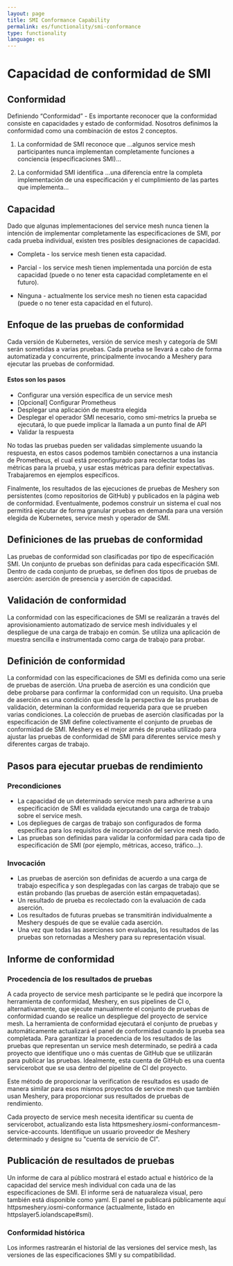 ```yaml
---
layout: page
title: SMI Conformance Capability
permalink: es/functionality/smi-conformance
type: functionality 
language: es
---
```


# Capacidad de conformidad de SMI

## Conformidad

Definiendo “Conformidad” - Es importante reconocer que la conformidad consiste en capacidades y estado de conformidad. Nosotros definimos la conformidad como una combinación de estos 2 conceptos.

1. La conformidad de SMI reconoce que
   ...algunos service mesh participantes nunca implementan completamente funciones a conciencia (especificaciones SMI)...

2. La conformidad SMI identifica
   ...una diferencia entre la completa implementación de una especificación y el cumplimiento de las partes que implementa...

## Capacidad

Dado que algunas implementaciones del service mesh nunca tienen la intención de implementar completamente las especificaciones de SMI, por cada prueba individual, existen tres posibles designaciones de capacidad.

- Completa - los service mesh tienen esta capacidad.

- Parcial - los service mesh tienen implementada una porción de esta capacidad (puede o no tener esta capacidad completamente en el futuro).

- Ninguna - actualmente los service mesh no tienen esta capacidad (puede o no tener esta capacidad en el futuro).

## Enfoque de las pruebas de conformidad

Cada versión de Kubernetes, versión de service mesh y categoría de SMI serán sometidas a varias pruebas. Cada prueba se llevará a cabo de forma automatizada y concurrente, principalmente invocando a Meshery para ejecutar las pruebas de conformidad.

#### Estos son los pasos

- Configurar una versión específica de un service mesh
- [Opcional] Configurar Prometheus
- Desplegar una aplicación de muestra elegida
- Desplegar el operador SMI necesario, como smi-metrics
  la prueba se ejecutará, lo que puede implicar la llamada a un punto final de API
- Validar la respuesta

No todas las pruebas pueden ser validadas simplemente usuando la respuesta, en estos casos podemos también conectarnos a una instancia de Prometheus, el cual está preconfigurado para recolectar todas las métricas para la prueba, y usar estas métricas para definir expectativas. Trabajaremos en ejemplos específicos.

Finalmente, los resultados de las ejecuciones de pruebas de Meshery son persistentes (como repositorios de GitHub) y publicados en la página web de conformidad. Eventualmente, podemos construir un sistema el cual nos permitirá ejecutar de forma granular pruebas en demanda para una versión elegida de Kubernetes, service mesh y operador de SMI.

## Definiciones de las pruebas de conformidad

Las pruebas de conformidad son clasificadas por tipo de especificación SMI. Un conjunto de pruebas son definidas para cada especificación SMI. Dentro de cada conjunto de pruebas, se definen dos tipos de pruebas de aserción: aserción de presencia y aserción de capacidad.

## Validación de conformidad

La conformidad con las especificaciones de SMI se realizarán a través del aprovisionamiento automatizado de service mesh individuales y el despliegue de una carga de trabajo en común. Se utiliza una aplicación de muestra sencilla e instrumentada como carga de trabajo para probar.

## Definición de conformidad

La conformidad con las especificaciones de SMI es definida como una serie de pruebas de aserción. Una prueba de aserción es una condición que debe probarse para confirmar la conformidad con un requisito. Una prueba de aserción es una condición que desde la perspectiva de las pruebas de validación, determinan la conformidad requerida para que se prueben varias condiciones. La colección de pruebas de aserción clasificadas por la especificación de SMI define colectivamente el conjunto de pruebas de conformidad de SMI. Meshery es el mejor arnés de prueba utilizado para ajustar las pruebas de conformidad de SMI para diferentes service mesh y diferentes cargas de trabajo.

## Pasos para ejecutar pruebas de rendimiento

### Precondiciones

- La capacidad de un determinado service mesh para adherirse a una especificación de SMI es validada ejecutando una carga de trabajo sobre el service mesh.
- Los depliegues de cargas de trabajo son configurados de forma específica para los requisitos de incorporación del service mesh dado.
- Las pruebas son definidas para validar la conformidad para cada tipo de especificación de SMI (por ejemplo, métricas, acceso, tráfico...).

### Invocación

- Las pruebas de aserción son definidas de acuerdo a una carga de trabajo específica y son desplegadas con las cargas de trabajo que se están probando (las pruebas de aserción están empaquetadas).
- Un resultado de prueba es recolectado con la evaluación de cada aserción.
- Los resultados de futuras pruebas se transmitirán individualmente a Meshery después de que se evalúe cada aserción.
- Una vez que todas las aserciones son evaluadas, los resultados de las pruebas son retornadas a Meshery para su representación visual.

## Informe de conformidad

### Procedencia de los resultados de pruebas

A cada proyecto de service mesh participante se le pedirá que incorpore la herramienta de conformidad, Meshery, en sus pipelines de CI o, alternativamente, que ejecute manualmente el conjunto de pruebas de conformidad cuando se realice un despliegue del proyecto de service mesh. La herramienta de conformidad ejecutará el conjunto de pruebas y automáticamente actualizará el panel de conformidad cuando la prueba sea completada.
Para garantizar la procedencia de los resultados de las pruebas que representan un service mesh determinado, se pedirá a cada proyecto que identifique uno o más cuentas de GitHub que se utilizarán para publicar las pruebas. Idealmente, esta cuenta de GitHub es una cuenta servicerobot que se usa dentro del pipeline de CI del proyecto.

Este método de proporcionar la verification de resultados es usado de manera similar para esos mismos proyectos de service mesh que también usan Meshery, para proporcionar sus resultados de pruebas de rendimiento.

Cada proyecto de service mesh necesita identificar su cuenta de servicerobot, actualizando esta lista httpsmeshery.iosmi-conformancesm-service-accounts. Identifique un usuario proveedor de Meshery determinado y designe su "cuenta de servicio de CI".

## Publicación de resultados de pruebas

Un informe de cara al público mostrará el estado actual e histórico de la capacidad del service mesh individual con cada una de las especificaciones de SMI. El informe será de natuaraleza visual, pero también está disponible como yaml. El panel se publicará públicamente aquí httpsmeshery.iosmi-conformance (actualmente, listado en httpslayer5.iolandscape#smi).

### Conformidad histórica

Los informes rastrearán el historial de las versiones del service mesh, las versiones de las especificaciones SMI y su compatibilidad.
